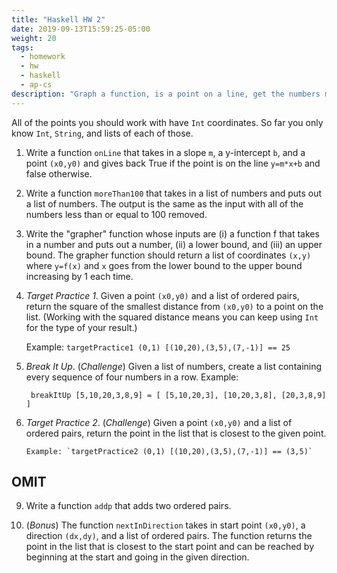 ```yaml
---
title: "Haskell HW 2"
date: 2019-09-13T15:59:25-05:00
weight: 20
tags: 
  - homework
  - hw
  - haskell
  - ap-cs
description: "Graph a function, is a point on a line, get the numbers more than 100, break up a list, find the nearest point."
---
```


All of the points you should work with have `Int` coordinates. So far
you only know `Int`, `String`, and lists of each of those.

1. Write a function `onLine` that takes in a slope `m`, a y-intercept `b`, and a point `(x0,y0)` and gives back True if the point is on the line `y=m*x+b` and false otherwise.

6. Write a function `moreThan100` that takes in a list of numbers and puts out a list of numbers. The output is the same as the input with all of the numbers less than or equal to 100 removed.

1. Write the "grapher" function whose inputs are (i) a function f that takes in a number and puts out a number, (ii) a lower bound, and (iii) an upper bound.  The grapher function should return a list of coordinates `(x,y)` where `y=f(x)` and `x` goes from the lower bound to the upper bound increasing by 1 each time.

8. _Target Practice 1_. Given a point `(x0,y0)` and a list of ordered
   pairs, return the square of the smallest distance from `(x0,y0)` to
   a point on the list. (Working with the squared distance means you
   can keep using `Int` for the type of your result.)
   
   Example: `targetPractice1 (0,1) [(10,20),(3,5),(7,-1)] == 25`

7. _Break It Up_. (*Challenge*) Given a list of numbers, create a list containing every sequence of four numbers in a row. Example: 

        breakItUp [5,10,20,3,8,9] = [ [5,10,20,3], [10,20,3,8], [20,3,8,9] ]

8. _Target Practice 2_. (*Challenge*) Given a point `(x0,y0)` and a list of ordered pairs, return the point in the list that is closest to the given point.

       Example: `targetPractice2 (0,1) [(10,20),(3,5),(7,-1)] == (3,5)`

## OMIT

9. Write a function `addp` that adds two ordered pairs.

10. (*Bonus*) The function `nextInDirection` takes in start point `(x0,y0)`, a direction `(dx,dy)`, and a list of ordered pairs. The function returns the point in the list that is closest to the start point and can be reached by beginning at the start and going in the given direction.
